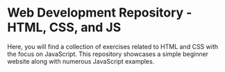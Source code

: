 # Web Development Repository - HTML, CSS, and JS
Here, you will find a collection of exercises related to HTML and CSS with the focus on JavaScript. This repository showcases a simple beginner website along with numerous JavaScript examples.
